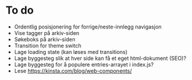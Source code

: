 # To do
* Ordentlig posisjonering for forrige/neste-innlegg navigasjon
* Vise tagger på arkiv-siden
* Søkeboks på arkiv-siden
* Transition for theme switch
* Lage loading state (kan løses med transitions)
* Lage byggesteg slik at hver side kan få et eget html-dokument (SEO)?
* Lage byggesteg for å populere entries-arrayet i index.js? 
* Lese https://kinsta.com/blog/web-components/